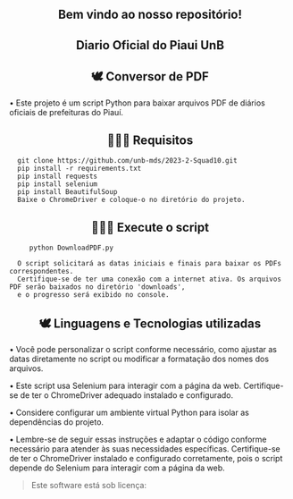 <!-- Centraliza o cabeçalho com o título "Bem vindo ao nosso repositório!" -->
<div align="center">
  <h2>Bem vindo ao nosso repositório! </h2>
</div>

<!-- Centraliza o cabeçalho com o título "Diario Oficial do Piaui UnB" -->
<div align="center">
  <h2>Diario Oficial do Piaui UnB </h2>
</div>

<!-- Centraliza o cabeçalho com o título "🕊 Conversor de PDF" -->
<div align="center">
  <h2>🕊 Conversor de PDF </h2>
</div>

<!-- Informa sobre o projeto -->
• Este projeto é um script Python para baixar arquivos PDF de diários oficiais de prefeituras do Piauí.

<!-- Centraliza o cabeçalho com o título "👩🏾‍💻 Requisitos" -->
<div align="center">
  <h2>👩🏾‍💻 Requisitos </h2>
</div>

<!-- Comandos para clonar o repositório e instalar as bibliotecas necessárias -->
      git clone https://github.com/unb-mds/2023-2-Squad10.git   
      pip install -r requirements.txt
      pip install requests
      pip install selenium
      pip install BeautifulSoup
      Baixe o ChromeDriver e coloque-o no diretório do projeto.

<!-- Centraliza o cabeçalho com o título "👩🏾‍💻 Execute o script" -->
<div align="center">
  <h2>👩🏾‍💻 Execute o script </h2>
</div>

<!-- Comando para executar o script Python -->
         python DownloadPDF.py

<!-- Instruções adicionais sobre a execução do script -->
      O script solicitará as datas iniciais e finais para baixar os PDFs correspondentes. 
      Certifique-se de ter uma conexão com a internet ativa. Os arquivos PDF serão baixados no diretório 'downloads',       
      e o progresso será exibido no console.

<!-- Centraliza o cabeçalho com o título "🕊 Linguagens e Tecnologias utilizadas" -->
<div align="center">
  <h2>🕊 Linguagens e Tecnologias utilizadas </h2>
</div>

<!-- Informações adicionais sobre personalização do script -->
 • Você pode personalizar o script conforme necessário, como ajustar as datas diretamente no script ou modificar a formatação dos nomes dos arquivos.
 
 • Este script usa Selenium para interagir com a página da web. Certifique-se de ter o ChromeDriver adequado instalado e configurado.
 
 • Considere configurar um ambiente virtual Python para isolar as dependências do projeto.
 
 • Lembre-se de seguir essas instruções e adaptar o código conforme necessário para atender às suas necessidades específicas. Certifique-se de ter o ChromeDriver instalado e configurado corretamente,       pois o script depende do Selenium para interagir com a página da web.

<!-- Bloco de citação informando a licença do software -->
<blockquote>
   <p>Este software está sob licença:</p>
</blockquote>

